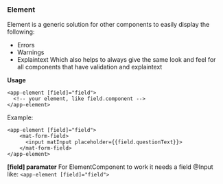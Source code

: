 ### Element
Element is a generic solution for other components to easily display the following:
- Errors
- Warnings
- Explaintext
Which also helps to always give the same look and feel for all components that have validation and explaintext

**Usage**
```
<app-element [field]="field">
  <!-- your element, like field.component -->
</app-element>
```
Example:
```
<app-element [field]="field">
    <mat-form-field>
      <input matInput placeholder={{field.questionText}}>
    </mat-form-field>
</app-element>
```

**[field] paramater**
For ElementComponent to work it needs a field @Input
like: ```<app-element [field]="field">```
